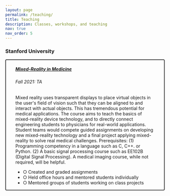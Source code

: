 ```yaml
---
layout: page
permalink: /teaching/
title: Teaching
description: Classes, workshops, and teaching
nav: true
nav_order: 5
---
```


<h3 class="mt-4">Stanford University</h3>

<style>
  .custom-border {
    border: 2px solid #333; /* Adjust the color as needed */
    border-radius: 4px; /* Optional: if you want rounded corners */
  }
  .custom-padding {
    padding-left: 30px; /* Adjust the left padding as needed */
    padding-right: 30px; /* Adjust the right padding as needed */
  }
  .no-background {
    background-color: transparent !important; /* Override background color */
  }
</style>

<div class="card custom-border">
  <div class="p-3">
    <div class="row">
      <div class="col-10 custom-padding">
        <h5 class="card-title">
          <a href="https://med.stanford.edu/immers/news/rad206.html" target="_blank" rel="noopener noreferrer">Mixed-Reality in Medicine</a>
        </h5>
        <h6 class="card-subtitle font-italic mb-3">Fall 2021: TA</h6>
        <p class="card-text font-weight-light">
          Mixed reality uses transparent displays to place virtual objects in the user's field of vision such that they can be aligned to and interact with actual objects. This has tremendous potential for medical applications. The course aims to teach the basics of mixed-reality device technology, and to directly connect engineering students to physicians for real-world applications. Student teams would compete guided assignments on developing new mixed-reality technology and a final project applying mixed-reality to solve real medical challenges. Prerequisites: (1) Programming competency in a language such as C, C++. or Python. (2) A basic signal processing course such as EE102B (Digital Signal Processing). A medical imaging course, while not required, will be helpful. 
        </p>
        <ul class="list-group list-group-flush">
          <li class="list-group-item no-background">○ Created and graded assignments</li>
          <li class="list-group-item no-background">○ Held office hours and mentored students individually</li>
          <li class="list-group-item no-background">○ Mentored groups of students working on class projects</li>
        </ul>
      </div>
    </div>
  </div>
</div>


<!-- <div class="card mt-3">
  <div class="p-3">
    <div class="row">
      <div class="col-sm-10">
        <h5 class="font-weight-bold">Introduction to Machine Learning</h5>
      </div>
      <div class="col-sm-2 text-left text-sm-right">
        <span class="badge font-weight-bold cyan-color darken-1 text-uppercase align-middle" href="https://www.cs.cmu.edu/~pradeepr/courses/701/2018-spring/" target="_blank">
            10-701
        </span>
      </div>
    </div>
    <h6 class="font-italic mt-2 mt-sm-0">Spring 2018: Teaching Assistant</h6>
    <ul class="card-text font-weight-light list-group list-group-flush">
      <li class="list-group-item">○ Graduate-level introduction to machine learning course for masters and PhD students, taught by <a href="https://www.cs.cmu.edu/~pradeepr/" target="_blank">Prof. Pradeep Ravikumar</a> and  <a href="https://www.cs.cmu.edu/~mmv/" target="_blank">Prof. Manuela Veloso</a>.</li>
      <li class="list-group-item">○ I mentored groups of students working on class projects, held recitations, created and graded homeworks and exams.</li>
      <li class="list-group-item">○ I was awarded a Machine Learning Department <a href="https://www.ml.cmu.edu/news/news-archive/2018/may/machine-learning-ta-awards-2018.html" target="_blank">Teaching Assistant Award</a>.</li>
      <li class="list-group-item">○ Course materials can be found <a href="http://www.cs.cmu.edu/~pradeepr/courses/701/2018-spring/" target="_blank">here</a>.</li>
    </ul>
  </div>
</div>

<div class="card">
  <div class="p-3">
    <div class="row">
      <div class="col-sm-10">
        <h5 class="card-title"><a href="https://med.stanford.edu/immers/news/rad206.html" target="_blank" rel="noopener noreferrer">Mixed-Reality in Medicine</a></h5>
        <h6 class="card-subtitle font-italic">Fall 2023: Guest Lecturer</h6>
      </div>
      <div class="col-sm-2 text-sm-right">
        <span class="badge">
          RAD206
        </span>
      </div>
    </div>
      
      <li class="list-group-item">
        <div class="row">
          <div class="col-sm-9">
            Lecture 2: Introduction to Unity
          </div>
          </li>
      
      <li class="list-group-item">
        <div class="row">
          <div class="col-sm-9">
            Lecture 5: Interactive Shape Sonification for Tumor Localization in Breast Cancer Surgery

          </div>
          <div class="col-sm-3">
      </li>
      
      <li class="list-group-item">
        <div class="row">
          <div class="col-sm-9">
            Lecture 12: Computer Vision for Extended Reality
          </div>
        </div>
      </li>
    
  </div>
</div>  -->